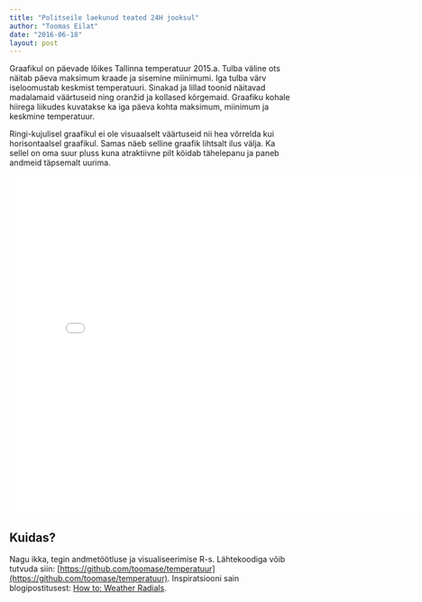 ```yaml
---
title: "Politseile laekunud teated 24H jooksul"
author: "Toomas Eilat"
date: "2016-06-18"
layout: post
---
```






Graafikul on päevade lõikes Tallinna temperatuur 2015.a. Tulba väline ots näitab päeva maksimum kraade ja sisemine  miinimumi. Iga tulba värv iseloomustab keskmist temperatuuri. Sinakad ja lillad toonid näitavad madalamaid väärtuseid ning oranžid ja kollased kõrgemaid. Graafiku kohale hiirega liikudes kuvatakse ka iga päeva kohta maksimum, miinimum ja keskmine temperatuur.

Ringi-kujulisel graafikul ei ole visuaalselt väärtuseid nii hea võrrelda kui horisontaalsel graafikul. Samas näeb selline graafik lihtsalt ilus välja. Ka sellel on oma suur pluss kuna atraktiivne pilt köidab tähelepanu ja paneb andmeid täpsemalt uurima.

<iframe frameborder="0" width="800" height="600" 
        sandbox="allow-same-origin allow-scripts"
        scrolling="no" seamless="seamless"
        src="/files/politsei-teated.html">
</iframe>

## Kuidas?
Nagu ikka, tegin andmetöötluse ja visualiseerimise R-s. Lähtekoodiga võib tutvuda siin: [https://github.com/toomase/temperatuur](https://github.com/toomase/temperatuur). Inspiratsiooni sain blogipostitusest: [How to: Weather Radials](http://jkunst.com/r/how-to-weather-radials/).
